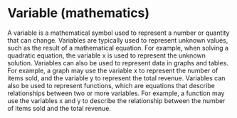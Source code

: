 # Variable (mathematics)

A variable is a mathematical symbol used to represent a number or quantity that can change. Variables are typically used to represent unknown values, such as the result of a mathematical equation. For example, when solving a quadratic equation, the variable x is used to represent the unknown solution. Variables can also be used to represent data in graphs and tables. For example, a graph may use the variable x to represent the number of items sold, and the variable y to represent the total revenue. Variables can also be used to represent functions, which are equations that describe relationships between two or more variables. For example, a function may use the variables x and y to describe the relationship between the number of items sold and the total revenue.

